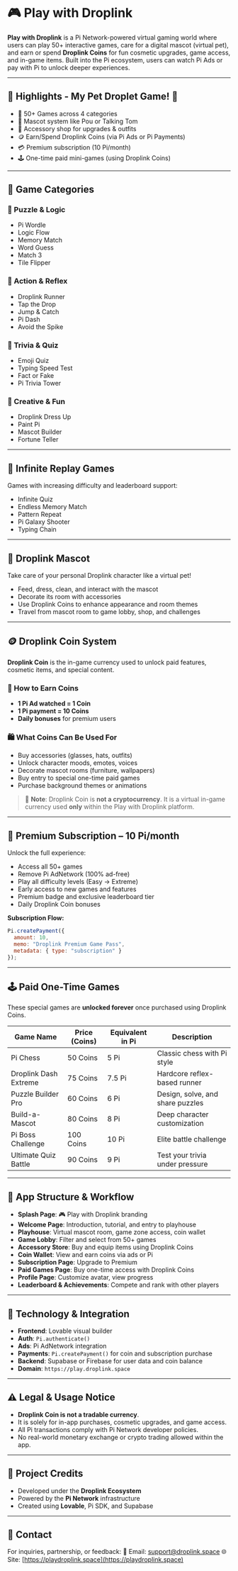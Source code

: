 
# 🎮 Play with Droplink

**Play with Droplink** is a Pi Network-powered virtual gaming world where users can play 50+ interactive games, care for a digital mascot (virtual pet), and earn or spend **Droplink Coins** for fun cosmetic upgrades, game access, and in-game items. Built into the Pi ecosystem, users can watch Pi Ads or pay with Pi to unlock deeper experiences.

---

## 🌟 Highlights - My Pet Droplet Game! 🐾
- 🧩 50+ Games across 4 categories
- 🐾 Mascot system like Pou or Talking Tom
- 🧢 Accessory shop for upgrades & outfits
- 🪙 Earn/Spend Droplink Coins (via Pi Ads or Pi Payments)
- 💳 Premium subscription (10 Pi/month)
- 🕹️ One-time paid mini-games (using Droplink Coins)

---

## 🧠 Game Categories

### 🧩 Puzzle & Logic
- Pi Wordle
- Logic Flow
- Memory Match
- Word Guess
- Match 3
- Tile Flipper

### 🚀 Action & Reflex
- Droplink Runner
- Tap the Drop
- Jump & Catch
- Pi Dash
- Avoid the Spike

### 🧠 Trivia & Quiz
- Emoji Quiz
- Typing Speed Test
- Fact or Fake
- Pi Trivia Tower

### 🎨 Creative & Fun
- Droplink Dress Up
- Paint Pi
- Mascot Builder
- Fortune Teller

---

## 🔁 Infinite Replay Games

Games with increasing difficulty and leaderboard support:
- Infinite Quiz
- Endless Memory Match
- Pattern Repeat
- Pi Galaxy Shooter
- Typing Chain

---

## 🐾 Droplink Mascot

Take care of your personal Droplink character like a virtual pet!

- Feed, dress, clean, and interact with the mascot
- Decorate its room with accessories
- Use Droplink Coins to enhance appearance and room themes
- Travel from mascot room to game lobby, shop, and challenges

---

## 🪙 Droplink Coin System

**Droplink Coin** is the in-game currency used to unlock paid features, cosmetic items, and special content.

### 🎥 How to Earn Coins
- **1 Pi Ad watched = 1 Coin**
- **1 Pi payment = 10 Coins**
- **Daily bonuses** for premium users

### 🛍️ What Coins Can Be Used For
- Buy accessories (glasses, hats, outfits)
- Unlock character moods, emotes, voices
- Decorate mascot rooms (furniture, wallpapers)
- Buy entry to special one-time paid games
- Purchase background themes or animations

> 🛑 **Note**: Droplink Coin is **not a cryptocurrency**. It is a virtual in-game currency used **only** within the Play with Droplink platform.

---

## 💎 Premium Subscription – 10 Pi/month

Unlock the full experience:

- Access all 50+ games
- Remove Pi AdNetwork (100% ad-free)
- Play all difficulty levels (Easy → Extreme)
- Early access to new games and features
- Premium badge and exclusive leaderboard tier
- Daily Droplink Coin bonuses

**Subscription Flow:**
```js
Pi.createPayment({
  amount: 10,
  memo: "Droplink Premium Game Pass",
  metadata: { type: "subscription" }
});
````

---

## 🕹️ Paid One-Time Games

These special games are **unlocked forever** once purchased using Droplink Coins.

| Game Name             | Price (Coins) | Equivalent in Pi | Description                      |
| --------------------- | ------------- | ---------------- | -------------------------------- |
| Pi Chess              | 50 Coins      | 5 Pi             | Classic chess with Pi style      |
| Droplink Dash Extreme | 75 Coins      | 7.5 Pi           | Hardcore reflex-based runner     |
| Puzzle Builder Pro    | 60 Coins      | 6 Pi             | Design, solve, and share puzzles |
| Build-a-Mascot        | 80 Coins      | 8 Pi             | Deep character customization     |
| Pi Boss Challenge     | 100 Coins     | 10 Pi            | Elite battle challenge           |
| Ultimate Quiz Battle  | 90 Coins      | 9 Pi             | Test your trivia under pressure  |

---

## 🧭 App Structure & Workflow

* **Splash Page**: 🎮 Play with Droplink branding
* **Welcome Page**: Introduction, tutorial, and entry to playhouse
* **Playhouse**: Virtual mascot room, game zone access, coin wallet
* **Game Lobby**: Filter and select from 50+ games
* **Accessory Store**: Buy and equip items using Droplink Coins
* **Coin Wallet**: View and earn coins via ads or Pi
* **Subscription Page**: Upgrade to Premium
* **Paid Games Page**: Buy one-time access with Droplink Coins
* **Profile Page**: Customize avatar, view progress
* **Leaderboard & Achievements**: Compete and rank with other players

---

## 🔐 Technology & Integration

* **Frontend**: Lovable visual builder
* **Auth**: `Pi.authenticate()`
* **Ads**: Pi AdNetwork integration
* **Payments**: `Pi.createPayment()` for coin and subscription purchase
* **Backend**: Supabase or Firebase for user data and coin balance
* **Domain**: `https://play.droplink.space`

---

## ⚠️ Legal & Usage Notice

* **Droplink Coin is not a tradable currency**.
* It is solely for in-app purchases, cosmetic upgrades, and game access.
* All Pi transactions comply with Pi Network developer policies.
* No real-world monetary exchange or crypto trading allowed within the app.

---

## 📍 Project Credits

* Developed under the **Droplink Ecosystem**
* Powered by the **Pi Network** infrastructure
* Created using **Lovable**, Pi SDK, and Supabase

---

## 📣 Contact

For inquiries, partnership, or feedback:
📧 Email: [support@droplink.space](mailto:support@laydroplink.space)
🌐 Site: [https://playdroplink.space](https://playdroplink.space)


